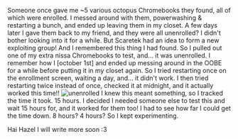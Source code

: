 Someone once gave me ~5 various octopus Chromebooks they found, all of which were enrolled. I messed around with them, powerwashing & restarting a bunch, and ended up leaving them in my closet. A few days later I gave them back to my friend, and they were all unenrolled? I didn't bother looking into it for a while. But Scaretek had an idea to form a new exploiting group! And I remembered this thing I had found. So I pulled out one of my extra nissa Chromebooks to test, and... it was unenrolled. I remember how I \[october 1st] and ended up messing around in the OOBE for a while before putting it in my closet again. So I tried restarting once on the enrollment screen, waiting a day, and... it didn't work. I then tried restarting twice instead of once, checked it at midnight, and it actually worked this time!!
![unenrolled](/Docs/Images/unenrolled.png) 
I knew this meant something, so I tracked the time it took. 15 hours. I decided I needed someone else to test this and wait 15 hours for, and it worked for them too! I had to see how far I could get the time down. 8 hours? 4 hours? So I kept experimenting.

Hai Hazel I will write more soon :3
